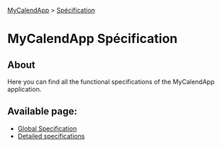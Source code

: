 [MyCalendApp](../README.md) > [Spécification](./specification.md)


# MyCalendApp Spécification

## About

Here you can find all the functional specifications of the MyCalendApp application.

## Available page: 
- [Global Specification](./global.md)
- [Detailed specifications](./detailed.md)
